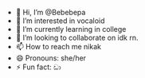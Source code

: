 - 👋 Hi, I’m @Bebebepa
- 👀 I’m interested in vocaloid
- 🌱 I’m currently learning in college 
- 💞️ I’m looking to collaborate on idk rn.
- 📫 How to reach me nikak
- 😄 Pronouns: she/her
- ⚡ Fun fact: ඩා

<!---
Bebebepa/Bebebepa is a ✨ special ✨ repository because its `README.md` (this file) appears on your GitHub profile.
You can click the Preview link to take a look at your changes.
--->
